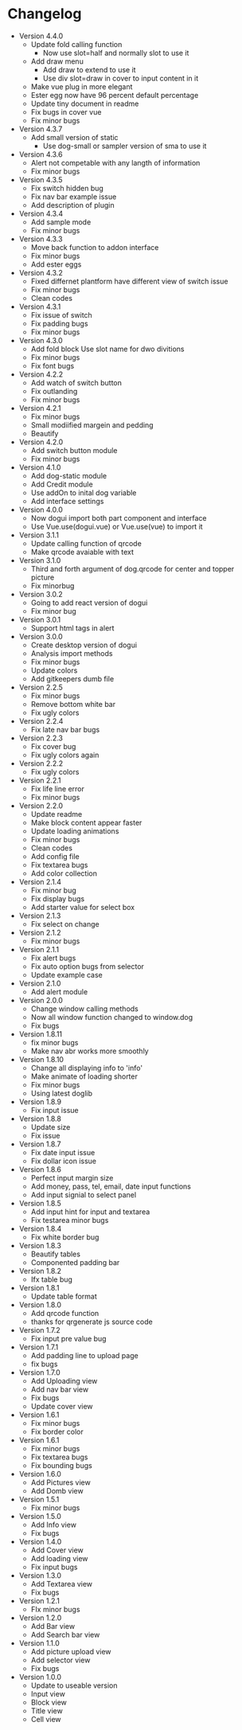 # Changelog

-   Version 4.4.0
    -   Update fold calling function
        -   Now use slot=half and normally slot to use it
    -   Add draw menu
        -   Add draw to extend to use it
        -   Use div slot=draw in cover to input content in it
    -   Make vue plug in more elegant
    -   Ester egg now have 96 percent default percentage
    -   Update tiny document in readme
    -   Fix bugs in cover vue
    -   Fix minor bugs
-   Version 4.3.7
    -   Add small version of static
        -   Use dog-small or sampler version of sma to use it
-   Version 4.3.6
    -   Alert not competable with any langth of information
    -   Fix minor bugs
-   Version 4.3.5
    -   Fix switch hidden bug
    -   Fix nav bar example issue
    -   Add description of plugin
-   Version 4.3.4
    -   Add sample mode
    -   Fix minor bugs
-   Version 4.3.3
    -   Move back function to addon interface
    -   Fix minor bugs
    -   Add ester eggs
-   Version 4.3.2
    -   Fixed differnet plantform have different view of switch issue
    -   Fix minor bugs
    -   Clean codes
-   Version 4.3.1
    -   Fix issue of switch
    -   Fix padding bugs
    -   Fix minor bugs
-   Version 4.3.0
    -   Add fold block Use slot name for dwo divitions
    -   Fix minor bugs
    -   Fix font bugs
-   Version 4.2.2
    -   Add watch of switch button
    -   Fix outlanding
    -   Fix minor bugs
-   Version 4.2.1
    -   Fix minor bugs
    -   Small modiified margein and pedding
    -   Beautify
-   Version 4.2.0
    -   Add switch button module
    -   Fix minor bugs
-   Version 4.1.0
    -   Add dog-static module
    -   Add Credit module
    -   Use addOn to inital dog variable
    -   Add interface settings
-   Version 4.0.0
    -   Now dogui import both part component and interface
    -   Use Vue.use(dogui.vue) or Vue.use(vue) to import it
-   Version 3.1.1
    -   Update calling function of qrcode
    -   Make qrcode avaiable with text
-   Version 3.1.0
    -   Third and forth argument of dog.qrcode for center and topper picture
    -   Fix minorbug
-   Version 3.0.2
    -   Going to add react version of dogui
    -   Fix minor bug
-   Version 3.0.1
    -   Support html tags in alert
-   Version 3.0.0
    -   Create desktop version of dogui
    -   Analysis import methods
    -   Fix minor bugs
    -   Update colors
    -   Add gitkeepers dumb file
-   Version 2.2.5
    -   Fix minor bugs
    -   Remove bottom white bar
    -   Fix ugly colors
-   Version 2.2.4
    -   Fix late nav bar bugs
-   Version 2.2.3
    -   Fix cover bug
    -   Fix ugly colors again
-   Version 2.2.2
    -   Fix ugly colors
-   Version 2.2.1
    -   Fix life line error
    -   Fix minor bugs
-   Version 2.2.0
    -   Update readme
    -   Make block content appear faster
    -   Update loading animations
    -   Fix minor bugs
    -   Clean codes
    -   Add config file
    -   Fix textarea bugs
    -   Add color collection
-   Version 2.1.4
    -   Fix minor bug
    -   Fix display bugs
    -   Add starter value for select box
-   Version 2.1.3
    -   Fix select on change
-   Version 2.1.2
    -   Fix minor bugs
-   Version 2.1.1
    -   Fix alert bugs
    -   Fix auto option bugs from selector
    -   Update example case
-   Version 2.1.0
    -   Add alert module
-   Version 2.0.0
    -   Change window calling methods
    -   Now all window function changed to window.dog
    -   Fix bugs
-   Version 1.8.11
    -   fix minor bugs
    -   Make nav abr works more smoothly
-   Version 1.8.10
    -   Change all displaying info to 'info'
    -   Make animate of loading shorter
    -   Fix minor bugs
    -   Using latest doglib
-   Version 1.8.9
    -   Fix input issue
-   Version 1.8.8
    -   Update size
    -   Fix issue
-   Version 1.8.7
    -   Fix date input issue
    -   Fix dollar icon issue
-   Version 1.8.6
    -   Perfect input margin size
    -   Add money, pass, tel, email, date input functions
    -   Add input signial to select panel
-   Version 1.8.5
    -   Add input hint for input and textarea
    -   Fix testarea minor bugs
-   Version 1.8.4
    -   Fix white border bug
-   Version 1.8.3
    -   Beautify tables
    -   Componented padding bar
-   Version 1.8.2
    -   Ifx table bug
-   Version 1.8.1
    -   Update table format
-   Version 1.8.0
    -   Add qrcode function
    -   thanks for qrgenerate js source code
-   Version 1.7.2
    -   Fix input pre value bug
-   Version 1.7.1
    -   Add padding line to upload page
    -   fix bugs
-   Version 1.7.0
    -   Add Uploading view
    -   Add nav bar view
    -   Fix bugs
    -   Update cover view
-   Version 1.6.1
    -   Fix minor bugs
    -   Fix border color
-   Version 1.6.1
    -   Fix minor bugs
    -   Fix textarea bugs
    -   Fix bounding bugs
-   Version 1.6.0
    -   Add Pictures view
    -   Add Domb view
-   Version 1.5.1
    -   Fix minor bugs
-   Version 1.5.0
    -   Add Info view
    -   Fix bugs
-   Version 1.4.0
    -   Add Cover view
    -   Add loading view
    -   Fix input bugs
-   Version 1.3.0
    -   Add Textarea view
    -   Fix bugs
-   Version 1.2.1
    -   FIx minor bugs
-   Version 1.2.0
    -   Add Bar view
    -   Add Search bar view
-   Version 1.1.0
    -   Add picture upload view
    -   Add selector view
    -   Fix bugs
-   Version 1.0.0
    -   Update to useable version
    -   Input view
    -   Block view
    -   Title view
    -   Cell view
